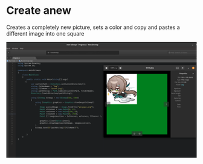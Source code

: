 # Create anew

Creates a completely new picture, sets a color and copy and pastes a different image into one square

![screenshot](image.png)
